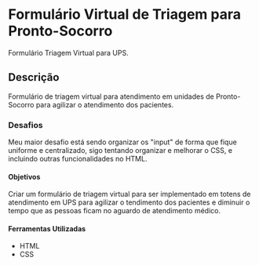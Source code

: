 # Formulário Virtual de Triagem para Pronto-Socorro
Formulário Triagem Virtual para UPS.
## Descrição
Formulário de triagem virtual para atendimento em unidades de Pronto-Socorro para agilizar o atendimento dos pacientes.
### Desafios
Meu maior desafio está sendo organizar os "input" de forma que fique uniforme e centralizado, sigo tentando organizar e melhorar o CSS, e incluindo outras funcionalidades no HTML.
#### Objetivos
Criar um formulário de triagem virtual para ser implementado em totens de atendimento em UPS para agilizar o tendimento dos pacientes e diminuir o tempo que as pessoas ficam no aguardo de atendimento médico.
#### Ferramentas Utilizadas
 - HTML
 - CSS
